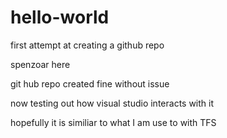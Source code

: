 # hello-world
first attempt at creating a github repo

spenzoar here





git hub repo created fine without issue

now testing out how visual studio interacts with it

hopefully it is similiar to what I am use to with TFS